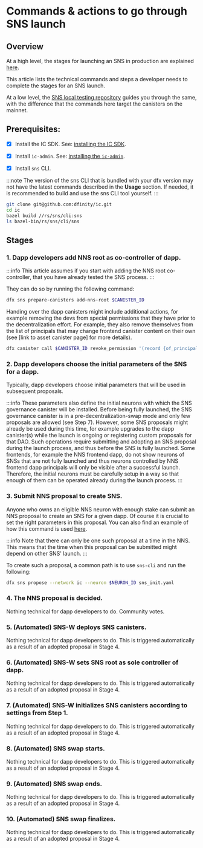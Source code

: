 # Commands & actions to go through SNS launch

## Overview

At a high level, the stages for launching an SNS in production are explained [here](../launching/launch-summary-1proposal.md).

This article lists the technical commands and steps a developer needs to complete the stages for an SNS launch.

At a low level, the [SNS local testing repository](../testing/testing-locally.md) guides you
through the same, with the difference that the commands here target the canisters on the mainnet.

## Prerequisites:

- [x] Install the IC SDK. See: [installing the IC SDK](../../../setup/install).

- [x] Install `ic-admin`. See: [installing the `ic-admin`](../../../setup/ic-admin.md).

- [x] Install `sns` CLI.

:::note
The version of the sns CLI that is bundled with your dfx version may not have the latest commands described in the **Usage** section. If needed, it is recommended to build and use the sns CLI tool yourself.
:::

```bash
git clone git@github.com:dfinity/ic.git
cd ic
bazel build //rs/sns/cli:sns
ls bazel-bin/rs/sns/cli/sns 
```

## Stages

### 1. Dapp developers add NNS root as co-controller of dapp.

:::info
This article assumes if you start with adding the NNS root co-controller, that you have already tested the SNS process.
:::

They can do so by running the following command:

```bash
dfx sns prepare-canisters add-nns-root $CANISTER_ID
```

Handing over the dapp canisters might include additional actions, for example removing the devs from special permissions that they have prior to the decentralization effort.
For example, they also remove themselves from the list of principals that may change frontend canister content on their own (see [link to asset canister page] for more details).

```bash
dfx canister call $CANISTER_ID revoke_permission '(record {of_principal = principal "<developer principal"; permission = variant { Commit;};})'
```

### 2. Dapp developers choose the initial parameters of the SNS for a dapp.

Typically, dapp developers choose initial parameters that will be used in subsequent proposals.

:::info 
These parameters also define the initial neurons with which the SNS governance canister will be installed. Before being fully launched, the SNS governance canister is in a pre-decentralization-swap mode and only few proposals are allowed (see Step 7). However, some SNS proposals might already be used during this time, for example upgrades to the dapp canister(s) while the launch is ongoing or registering custom proposals for that DAO. Such operations require submitting and adopting an SNS proposal during the launch process, and thus before the SNS is fully launched. Some frontends, for example the NNS frontend dapp, do not show neurons of SNSs that are not fully launched and thus neurons controlled by NNS frontend dapp principals will only be visible after a successful launch. Therefore, the initial neurons must be carefully setup in a way so that enough of them can be operated already during the launch process. 
:::

### 3. Submit NNS proposal to create SNS.

Anyone who owns an eligible NNS neuron with enough stake can submit an NNS proposal to create an SNS for a given dapp.
Of course it is crucial to set the right parameters in this proposal.
You can also find an example of how this command is used [here](https://github.com/dfinity/sns-testing/blob/main/propose_sns.sh).


:::info
Note that there can only be one such proposal at a time in the NNS. This means that the time when this proposal can be submitted might depend on other SNS' launch.
:::

To create such a proposal, a common path is to use `sns-cli` and run the following:

```bash
dfx sns propose --network ic --neuron $NEURON_ID sns_init.yaml
```

### 4. The NNS proposal is decided.

Nothing technical for dapp developers to do. Community votes.

### 5. (Automated) SNS-W deploys SNS canisters.

Nothing technical for dapp developers to do. This is triggered automatically as a result
of an adopted proposal in Stage 4.

### 6. (Automated) SNS-W sets SNS root as sole controller of dapp.

Nothing technical for dapp developers to do. This is triggered automatically as a result
of an adopted proposal in Stage 4.

### 7. (Automated) SNS-W initializes SNS canisters according to settings from Step 1.

Nothing technical for dapp developers to do. This is triggered automatically as a result
of an adopted proposal in Stage 4.

### 8. (Automated) SNS swap starts.

Nothing technical for dapp developers to do. This is triggered automatically as a result
of an adopted proposal in Stage 4.

### 9. (Automated) SNS swap ends.

Nothing technical for dapp developers to do. This is triggered automatically as a result
of an adopted proposal in Stage 4.

### 10. (Automated) SNS swap finalizes.

Nothing technical for dapp developers to do. This is triggered automatically as a result
of an adopted proposal in Stage 4.
